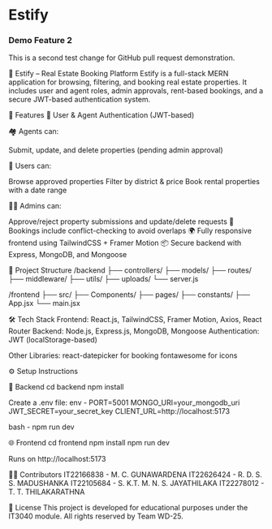 
# Estify

<!-- This line was added for demo pull request -->
### Demo Feature 2
This is a second test change for GitHub pull request demonstration.

🏡 Estify – Real Estate Booking Platform
Estify is a full-stack MERN application for browsing, filtering, and booking real estate properties. It includes user and agent roles, admin approvals, rent-based bookings, and a secure JWT-based authentication system.

🚀 Features
🔐 User & Agent Authentication (JWT-based)

🏘️ Agents can:

Submit, update, and delete properties (pending admin approval)

👥 Users can:

Browse approved properties
Filter by district & price
Book rental properties with a date range

🧑‍💼 Admins can:

Approve/reject property submissions and update/delete requests
📅 Bookings include conflict-checking to avoid overlaps
🌍 Fully responsive frontend using TailwindCSS + Framer Motion
📦 Secure backend with Express, MongoDB, and Mongoose

📂 Project Structure
/backend
  ├── controllers/
  ├── models/
  ├── routes/
  ├── middleware/
  ├── utils/
  ├── uploads/
  └── server.js

/frontend
  ├── src/
      ├── Components/
      ├── pages/
      ├── constants/
      ├── App.jsx
      └── main.jsx
      
🛠️ Tech Stack
Frontend: React.js, TailwindCSS, Framer Motion, Axios, React Router
Backend: Node.js, Express.js, MongoDB, Mongoose
Authentication: JWT (localStorage-based)

Other Libraries:
react-datepicker for booking
fontawesome for icons

⚙️ Setup Instructions

🔧 Backend
cd backend
npm install

Create a .env file:
env - 
PORT=5001
MONGO_URI=your_mongodb_uri
JWT_SECRET=your_secret_key
CLIENT_URL=http://localhost:5173

bash - 
npm run dev

🌐 Frontend
cd frontend
npm install
npm run dev

Runs on http://localhost:5173

👨‍💻 Contributors
IT22166838 - M. C. GUNAWARDENA
IT22626424 - R. D. S. S. MADUSHANKA
IT22105684 - S. K.T. M. N. S. JAYATHILAKA
IT22278012 - T. T. THILAKARATHNA

📄 License
This project is developed for educational purposes under the IT3040 module. All rights reserved by Team WD-25.

